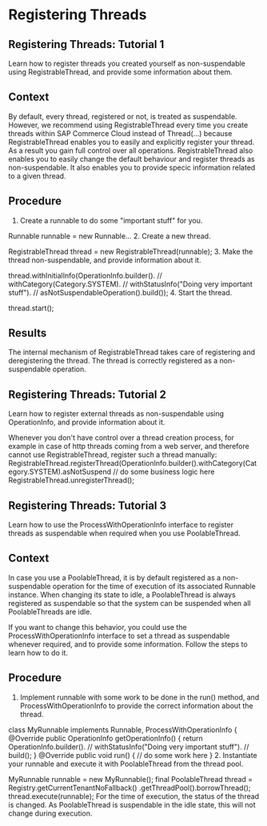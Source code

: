 # Registering Threads

## Registering Threads: Tutorial 1

Learn how to register threads you created yourself as non-suspendable using RegistrableThread, and provide some information about them.

## Context

By default, every thread, registered or not, is treated as suspendable. However, we recommend using RegistrableThread every time you create threads within SAP Commerce Cloud instead of Thread(…) because RegistrableThread enables you to easily and explicitly register your thread. As a result you gain full control over all operations. RegistrableThread also enables you to easily change the default behaviour and register threads as non-suspendable. It also enables you to provide specic information related to a given thread.

## Procedure

1. Create a runnable to do some "important stuff" for you.

Runnable runnable = new Runnable…
2. Create a new thread.

RegistrableThread thread = new RegistrableThread(runnable);
3. Make the thread non-suspendable, and provide information about it.

thread.withInitialInfo(OperationInfo.builder(). //
withCategory(Category.SYSTEM). // withStatusInfo("Doing very important stuff"). // asNotSuspendableOperation().build());
4. Start the thread.

thread.start();

## Results

The internal mechanism of RegistrableThread takes care of registering and deregistering the thread. The thread is correctly registered as a non-suspendable operation.

## Registering Threads: Tutorial 2

Learn how to register external threads as non-suspendable using OperationInfo, and provide information about it.

Whenever you don't have control over a thread creation process, for example in case of http threads coming from a web server, and therefore cannot use RegistrableThread, register such a thread manually:
RegistrableThread.registerThread(OperationInfo.builder().withCategory(Category.SYSTEM).asNotSuspend // do some business logic here RegistrableThread.unregisterThread();

## Registering Threads: Tutorial 3

Learn how to use the ProcessWithOperationInfo interface to register threads as suspendable when required when you use PoolableThread.

## Context

In case you use a PoolableThread, it is by default registered as a non-suspendable operation for the time of execution of its associated Runnable instance. When changing its state to idle, a PoolableThread is always registered as suspendable so that the system can be suspended when all PoolableThreads are idle.

If you want to change this behavior, you could use the ProcessWithOperationInfo interface to set a thread as suspendable whenever required, and to provide some information. Follow the steps to learn how to do it.

## Procedure

1. Implement runnable with some work to be done in the run() method, and ProcessWithOperationInfo to provide the correct information about the thread.

class MyRunnable implements Runnable, ProcessWithOperationInfo {
@Override public OperationInfo getOperationInfo() {
return OperationInfo.builder(). //
withStatusInfo("Doing very important stuff"). // build();
} @Override public void run() { // do some work here }
2. Instantiate your runnable and execute it with PoolableThread from the thread pool.

MyRunnable runnable = new MyRunnable(); final PoolableThread thread = Registry.getCurrentTenantNoFallback() .getThreadPool().borrowThread(); thread.execute(runnable);
For the time of execution, the status of the thread is changed. As PoolableThread is suspendable in the idle state, this will not change during execution.
